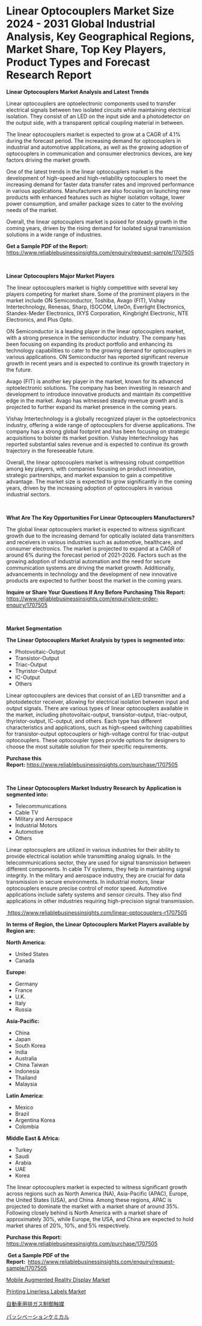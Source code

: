 <p><h1>Linear Optocouplers Market Size 2024 - 2031 Global Industrial Analysis, Key Geographical Regions, Market Share, Top Key Players, Product Types and Forecast Research Report</h1></p><p><strong>Linear Optocouplers Market Analysis and Latest Trends</strong></p>
<p><p>Linear optocouplers are optoelectronic components used to transfer electrical signals between two isolated circuits while maintaining electrical isolation. They consist of an LED on the input side and a photodetector on the output side, with a transparent optical coupling material in between.</p><p>The linear optocouplers market is expected to grow at a CAGR of 4.1% during the forecast period. The increasing demand for optocouplers in industrial and automotive applications, as well as the growing adoption of optocouplers in communication and consumer electronics devices, are key factors driving the market growth.</p><p>One of the latest trends in the linear optocouplers market is the development of high-speed and high-reliability optocouplers to meet the increasing demand for faster data transfer rates and improved performance in various applications. Manufacturers are also focusing on launching new products with enhanced features such as higher isolation voltage, lower power consumption, and smaller package sizes to cater to the evolving needs of the market.</p><p>Overall, the linear optocouplers market is poised for steady growth in the coming years, driven by the rising demand for isolated signal transmission solutions in a wide range of industries.</p></p>
<p><strong>Get a Sample PDF of the Report:&nbsp;</strong> <a href="https://www.reliablebusinessinsights.com/enquiry/request-sample/1707505">https://www.reliablebusinessinsights.com/enquiry/request-sample/1707505</a></p>
<p>&nbsp;</p>
<p><strong>Linear Optocouplers Major Market Players</strong></p>
<p><p>The linear optocouplers market is highly competitive with several key players competing for market share. Some of the prominent players in the market include ON Semiconductor, Toshiba, Avago (FIT), Vishay Intertechnology, Renesas, Sharp, ISOCOM, LiteOn, Everlight Electronics, Standex-Meder Electronics, IXYS Corporation, Kingbright Electronic, NTE Electronics, and Plus Opto.</p><p>ON Semiconductor is a leading player in the linear optocouplers market, with a strong presence in the semiconductor industry. The company has been focusing on expanding its product portfolio and enhancing its technology capabilities to cater to the growing demand for optocouplers in various applications. ON Semiconductor has reported significant revenue growth in recent years and is expected to continue its growth trajectory in the future.</p><p>Avago (FIT) is another key player in the market, known for its advanced optoelectronic solutions. The company has been investing in research and development to introduce innovative products and maintain its competitive edge in the market. Avago has witnessed steady revenue growth and is projected to further expand its market presence in the coming years.</p><p>Vishay Intertechnology is a globally recognized player in the optoelectronics industry, offering a wide range of optocouplers for diverse applications. The company has a strong global footprint and has been focusing on strategic acquisitions to bolster its market position. Vishay Intertechnology has reported substantial sales revenue and is expected to continue its growth trajectory in the foreseeable future.</p><p>Overall, the linear optocouplers market is witnessing robust competition among key players, with companies focusing on product innovation, strategic partnerships, and market expansion to gain a competitive advantage. The market size is expected to grow significantly in the coming years, driven by the increasing adoption of optocouplers in various industrial sectors.</p></p>
<p>&nbsp;</p>
<p><strong>What Are The Key Opportunities For Linear Optocouplers Manufacturers?</strong></p>
<p><p>The global linear optocouplers market is expected to witness significant growth due to the increasing demand for optically isolated data transmitters and receivers in various industries such as automotive, healthcare, and consumer electronics. The market is projected to expand at a CAGR of around 6% during the forecast period of 2021-2026. Factors such as the growing adoption of industrial automation and the need for secure communication systems are driving the market growth. Additionally, advancements in technology and the development of new innovative products are expected to further boost the market in the coming years.</p></p>
<p><strong>Inquire or Share Your Questions If Any Before Purchasing This Report:</strong> <a href="https://www.reliablebusinessinsights.com/enquiry/pre-order-enquiry/1707505">https://www.reliablebusinessinsights.com/enquiry/pre-order-enquiry/1707505</a></p>
<p>&nbsp;</p>
<p><strong>Market Segmentation</strong></p>
<p><strong>The Linear Optocouplers Market Analysis by types is segmented into:</strong></p>
<p><ul><li>Photovoltaic-Output</li><li>Transistor-Output</li><li>Triac-Output</li><li>Thyristor-Output</li><li>IC-Output</li><li>Others</li></ul></p>
<p><p>Linear optocouplers are devices that consist of an LED transmitter and a photodetector receiver, allowing for electrical isolation between input and output signals. There are various types of linear optocouplers available in the market, including photovoltaic-output, transistor-output, triac-output, thyristor-output, IC-output, and others. Each type has different characteristics and applications, such as high-speed switching capabilities for transistor-output optocouplers or high-voltage control for triac-output optocouplers. These optocoupler types provide options for designers to choose the most suitable solution for their specific requirements.</p></p>
<p><strong>Purchase this Report:&nbsp;</strong><a href="https://www.reliablebusinessinsights.com/purchase/1707505">https://www.reliablebusinessinsights.com/purchase/1707505</a></p>
<p>&nbsp;</p>
<p><strong>The Linear Optocouplers Market Industry Research by Application is segmented into:</strong></p>
<p><ul><li>Telecommunications</li><li>Cable TV</li><li>Military and Aerospace</li><li>Industrial Motors</li><li>Automotive</li><li>Others</li></ul></p>
<p><p>Linear optocouplers are utilized in various industries for their ability to provide electrical isolation while transmitting analog signals. In the telecommunications sector, they are used for signal transmission between different components. In cable TV systems, they help in maintaining signal integrity. In the military and aerospace industry, they are crucial for data transmission in secure environments. In industrial motors, linear optocouplers ensure precise control of motor speed. Automotive applications include safety systems and sensor circuits. They also find applications in other industries requiring high-precision signal transmission.</p></p>
<p><a href="https://www.reliablebusinessinsights.com/linear-optocouplers-r1707505">&nbsp;https://www.reliablebusinessinsights.com/linear-optocouplers-r1707505</a></p>
<p><strong>In terms of Region, the Linear Optocouplers Market Players available by Region are:</strong></p>
<p>
    <p> <strong> North America: </strong>
        <ul>
            <li>United States</li>
            <li>Canada</li>
        </ul>
        </p> 
    <p> <strong> Europe: </strong>
        <ul>
            <li>Germany</li>
            <li>France</li>
            <li>U.K.</li>
            <li>Italy</li>
            <li>Russia</li>
        </ul>
        </p> 
    <p> <strong> Asia-Pacific: </strong>
        <ul>
            <li>China</li>
            <li>Japan</li>
            <li>South Korea</li>
            <li>India</li>
            <li>Australia</li>
            <li>China Taiwan</li>
            <li>Indonesia</li>
            <li>Thailand</li>
            <li>Malaysia</li>
        </ul>
        </p> 
    <p> <strong> Latin America: </strong>
        <ul>
            <li>Mexico</li>
            <li>Brazil</li>
            <li>Argentina Korea</li>
            <li>Colombia</li>
        </ul>
        </p> 
    <p> <strong> Middle East & Africa: </strong>
        <ul>
            <li>Turkey</li>
            <li>Saudi</li>
            <li>Arabia</li>
            <li>UAE</li>
            <li>Korea</li>
        </ul>
    </p>
    </p>
<p><p>The linear optocouplers market is expected to witness significant growth across regions such as North America (NA), Asia-Pacific (APAC), Europe, the United States (USA), and China. Among these regions, APAC is projected to dominate the market with a market share of around 35%. Following closely behind is North America with a market share of approximately 30%, while Europe, the USA, and China are expected to hold market shares of 20%, 10%, and 5% respectively.</p></p>
<p><strong>Purchase this Report: </strong><a href="https://www.reliablebusinessinsights.com/purchase/1707505">https://www.reliablebusinessinsights.com/purchase/1707505</a></p>
<p>&nbsp;<strong>Get a Sample PDF of the Report:&nbsp;&nbsp;</strong><a href="https://www.reliablebusinessinsights.com/enquiry/request-sample/1707505">https://www.reliablebusinessinsights.com/enquiry/request-sample/1707505</a></p>
<p><strong></strong></p>
<p><p><a href="https://github.com/castoriffic/Market-Research-Report-List-5/blob/main/mobile-augmented-reality-display-market.md">Mobile Augmented Reality Display Market</a></p><p><a href="https://github.com/setiawananhar13/Market-Research-Report-List-1/blob/main/printing-linerless-labels-market.md">Printing Linerless Labels Market</a></p><p><a href="https://github.com/TysonKub/Market-Research-Report-List-1/blob/main/6190934146513.md">自動車用排ガス制御触媒</a></p><p><a href="https://github.com/RaeJenkins1952/Market-Research-Report-List-1/blob/main/4320840146512.md">パッシベーションケミカル</a></p></p>